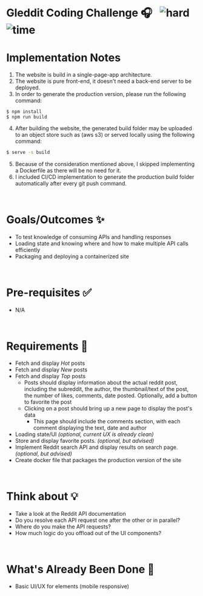 # Gleddit Coding Challenge 🎧 &nbsp; ![hard](https://img.shields.io/badge/-Medium-yellow) ![time](https://img.shields.io/badge/%E2%8F%B0-1Day-blue)

# Implementation Notes

1. The website is build in a single-page-app architecture.
2. The website is pure front-end, it doesn't need a back-end server to be deployed.
3. In order to generate the production version, please run the following command:

```bsah
$ npm install
$ npm run build
```

4. After building the website, the generated build folder may be uploaded to an object store such as (aws s3) or served locally using the following command:

```bash
$ serve -s build
```

5. Because of the consideration mentioned above, I skipped implementing a Dockerfile as there will be no need for it.
6. I included CI/CD implementation to generate the production build folder automatically after every git push command.

&nbsp;

# Goals/Outcomes ✨

- To test knowledge of consuming APIs and handling responses
- Loading state and knowing where and how to make multiple API calls efficiently
- Packaging and deploying a containerized site

&nbsp;

# Pre-requisites ✅

- N/A

&nbsp;

# Requirements 📖

- Fetch and display _Hot_ posts
- Fetch and display _New_ posts
- Fetch and display _Top_ posts
  - Posts should display information about the actual reddit post, including the subreddit, the author, the thumbnail/text of the post, the number of likes, comments, date posted. Optionally, add a button to favorite the post
  - Clicking on a post should bring up a new page to display the post's data
    - This page should include the comments section, with each comment displaying the text, date and author
- Loading state/UI _(optional, current UX is already clean)_
- Store and display favorite posts. _(optional, but advised)_
- Implement Reddit search API and display results on search page. _(optional, but advised)_
- Create docker file that packages the production version of the site

&nbsp;

# Think about 💡

- Take a look at the Reddit API documentation
- Do you resolve each API request one after the other or in parallel?
- Where do you make the API requests?
- How much logic do you offload out of the UI components?

&nbsp;

# What's Already Been Done 🏁

- Basic UI/UX for elements (mobile responsive)
